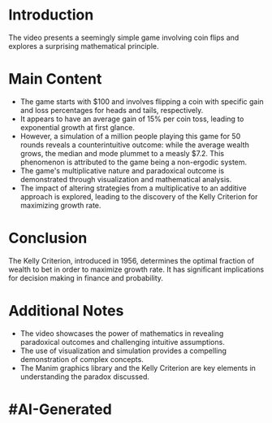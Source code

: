 # Introduction
The video presents a seemingly simple game involving coin flips and explores a surprising mathematical principle.

# Main Content
- The game starts with $100 and involves flipping a coin with specific gain and loss percentages for heads and tails, respectively.
- It appears to have an average gain of 15% per coin toss, leading to exponential growth at first glance.
- However, a simulation of a million people playing this game for 50 rounds reveals a counterintuitive outcome: while the average wealth grows, the median and mode plummet to a measly $7.2. This phenomenon is attributed to the game being a non-ergodic system.
- The game's multiplicative nature and paradoxical outcome is demonstrated through visualization and mathematical analysis.
- The impact of altering strategies from a multiplicative to an additive approach is explored, leading to the discovery of the Kelly Criterion for maximizing growth rate.

# Conclusion
The Kelly Criterion, introduced in 1956, determines the optimal fraction of wealth to bet in order to maximize growth rate. It has significant implications for decision making in finance and probability.

# Additional Notes
- The video showcases the power of mathematics in revealing paradoxical outcomes and challenging intuitive assumptions.
- The use of visualization and simulation provides a compelling demonstration of complex concepts.
- The Manim graphics library and the Kelly Criterion are key elements in understanding the paradox discussed.

# #AI-Generated